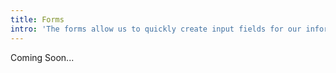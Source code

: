```yaml
---
title: Forms
intro: 'The forms allow us to quickly create input fields for our information to be stored in the database.'
---
```

Coming Soon...
